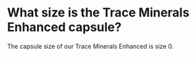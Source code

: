 # What size is the Trace Minerals Enhanced capsule?

The capsule size of our Trace Minerals Enhanced is size 0.